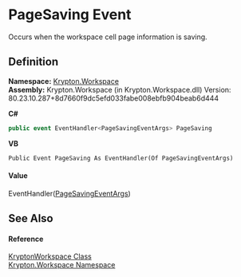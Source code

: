 # PageSaving Event


Occurs when the workspace cell page information is saving.



## Definition
**Namespace:** <a href="0dbf488f-9676-a1e5-a949-1b4bcea03d52.md">Krypton.Workspace</a>  
**Assembly:** Krypton.Workspace (in Krypton.Workspace.dll) Version: 80.23.10.287+8d7660f9dc5efd033fabe008ebfb904beab6d444

**C#**
``` C#
public event EventHandler<PageSavingEventArgs> PageSaving
```
**VB**
``` VB
Public Event PageSaving As EventHandler(Of PageSavingEventArgs)
```



#### Value
EventHandler(<a href="49f1f8ed-4a84-7581-41e0-34dcc44a0c09.md">PageSavingEventArgs</a>)

## See Also


#### Reference
<a href="a977050a-c9d5-1360-9b5d-5a07a77ae65c.md">KryptonWorkspace Class</a>  
<a href="0dbf488f-9676-a1e5-a949-1b4bcea03d52.md">Krypton.Workspace Namespace</a>  
